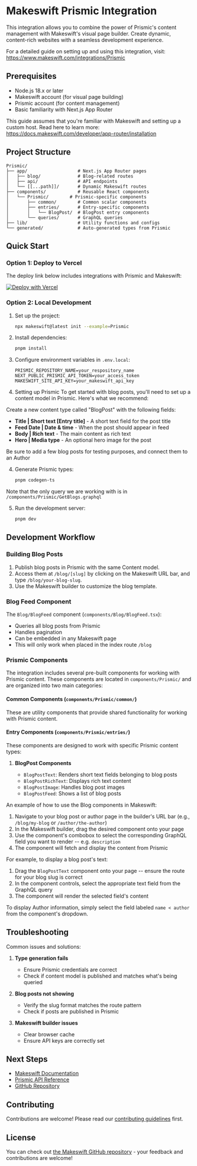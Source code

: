 # Makeswift Prismic Integration

This integration allows you to combine the power of Prismic's content management with Makeswift's visual page builder. Create dynamic, content-rich websites with a seamless development experience.

For a detailed guide on setting up and using this integration, visit:
https://www.makeswift.com/integrations/Prismic

## Prerequisites

- Node.js 18.x or later
- Makeswift account (for visual page building)
- Prismic account (for content management)
- Basic familiarity with Next.js App Router

This guide assumes that you're familiar with Makeswift and setting up a custom host. Read here to learn more: https://docs.makeswift.com/developer/app-router/installation

## Project Structure

```
Prismic/
├── app/                   # Next.js App Router pages
│   ├── blog/              # Blog-related routes
│   ├── api/               # API endpoints
│   └── [[...path]]/       # Dynamic Makeswift routes
├── components/            # Reusable React components
│   └── Prismic/        # Prismic-specific components
│       ├── common/        # Common scalar components
│       ├── entries/       # Entry-specific components
│       │   └── BlogPost/  # BlogPost entry components
│       └── queries/       # GraphQL queries
├── lib/                   # Utility functions and configs
└── generated/             # Auto-generated types from Prismic
```

## Quick Start

### Option 1: Deploy to Vercel

The deploy link below includes integrations with Prismic and Makeswift:

[![Deploy with Vercel](https://vercel.com/button)](https://vercel.com/new/clone?repository-url=https%3A%2F%2Fgithub.com%2Fmakeswift%2Fmakeswift%2Ftree%2Fmain%2Fexamples%2FPrismic&project-name=Prismic-makeswift-example&repository-name=Prismic-makeswift-example&redirect-url=https%3A%2F%2Fapp.makeswift.com&integration-ids=oac_51ryd7Pob5ZsyTFzNzVvpsGq,oac_9z8CliUmYcKI8qoY0JtmSyzz&external-id=Prismic-makeswift)

### Option 2: Local Development

1. Set up the project:

   ```bash
   npx makeswift@latest init --example=Prismic
   ```

2. Install dependencies:

   ```bash
   pnpm install
   ```

3. Configure environment variables in `.env.local`:

   ```
   PRISMIC_REPOSITORY_NAME=your_respository_name
   NEXT_PUBLIC_PRISMIC_API_TOKEN=your_access_token
   MAKESWIFT_SITE_API_KEY=your_makeswift_api_key
   ```

4. Setting up Prismic
   To get started with blog posts, you'll need to set up a content model in Prismic. Here's what we recommend:

Create a new content type called "BlogPost" with the following fields:

- **Title | Short text [Entry title]** - A short text field for the post title
- **Feed Date | Date & time** - When the post should appear in feed
- **Body | Rich text** - The main content as rich text
- **Hero | Media type** - An optional hero image for the post

Be sure to add a few blog posts for testing purposes, and connect them to an Author

4. Generate Prismic types:

   ```bash
   pnpm codegen-ts
   ```

Note that the only query we are working with is in `/components/Prismic/GetBlogs.graphql`

5. Run the development server:
   ```bash
   pnpm dev
   ```

## Development Workflow

### Building Blog Posts

1. Publish blog posts in Prismic with the same Content model.
2. Access them at `/blog/[slug]` by clicking on the Makeswift URL bar, and type `/blog/your-blog-slug`.
3. Use the Makeswift builder to customize the blog template.

### Blog Feed Component

The `Blog/BlogFeed` component (`components/Blog/BlogFeed.tsx`):

- Queries all blog posts from Prismic
- Handles pagination
- Can be embedded in any Makeswift page
- This will only work when placed in the index route `/blog`

### Prismic Components

The integration includes several pre-built components for working with Prismic content. These components are located in `components/Prismic/` and are organized into two main categories:

#### Common Components (`components/Prismic/common/`)

These are utility components that provide shared functionality for working with Prismic content.

#### Entry Components (`components/Prismic/entries/`)

These components are designed to work with specific Prismic content types:

1. **BlogPost Components**

   - `BlogPostText`: Renders short text fields belonging to blog posts
   - `BlogPostRichText`: Displays rich text content
   - `BlogPostImage`: Handles blog post images
   - `BlogPostFeed`: Shows a list of blog posts

An example of how to use the Blog components in Makeswift:

1. Navigate to your blog post or author page in the builder's URL bar (e.g., `/blog/my-blog` or `/author/the-author`)
2. In the Makeswift builder, drag the desired component onto your page
3. Use the component's combobox to select the corresponding GraphQL field you want to render -- e.g. `description`
4. The component will fetch and display the content from Prismic

For example, to display a blog post's text:

1. Drag the `BlogPostText` component onto your page -- ensure the route for your blog slug is correct
2. In the component controls, select the appropriate text field from the GraphQL query
3. The component will render the selected field's content

To display Author information, simply select the field labeled `name < author` from the component's dropdown.

## Troubleshooting

Common issues and solutions:

1. **Type generation fails**

   - Ensure Prismic credentials are correct
   - Check if content model is published and matches what's being queried

2. **Blog posts not showing**

   - Verify the slug format matches the route pattern
   - Check if posts are published in Prismic

3. **Makeswift builder issues**
   - Clear browser cache
   - Ensure API keys are correctly set

## Next Steps

- [Makeswift Documentation](https://www.makeswift.com/docs/)
- [Prismic API Reference](https://www.Prismic.com/developers/docs/references/)
- [GitHub Repository](https://github.com/makeswift/makeswift)

## Contributing

Contributions are welcome! Please read our [contributing guidelines](CONTRIBUTING.md) first.

## License

You can check out [the Makeswift GitHub repository](https://github.com/makeswift/makeswift) - your feedback and contributions are welcome!
